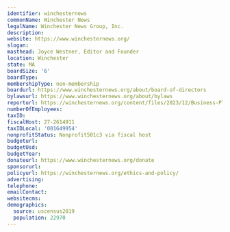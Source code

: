 ```yaml
---
identifier: winchesternews
commonName: Winchester News
legalName: Winchester News Group, Inc.
description:
website: https://www.winchesternews.org/
slogan:
masthead: Joyce Westner, Editor and Founder
location: Winchester
state: MA
boardSize: '6'
boardType:
membershipType: non-membership
boardurl: https://www.winchesternews.org/about/board-of-directors
bylawsurl: https://www.winchesternews.org/about/bylaws
reporturl: https://winchesternews.org/content/files/2023/12/Business-Plan.pdf
numberOfEmployees:
taxID:
fiscalHost: 27-2614911
taxIDLocal: '001649954'
nonprofitStatus: Nonprofit501c3 via fiscal host
budgeturl:
budgetUsd:
budgetYear:
donateurl: https://www.winchesternews.org/donate
sponsorurl:
policyurl: https://winchesternews.org/ethics-and-policy/
advertising:
telephone:
emailContact:
websitecms:
demographics:
  source: uscensus2019
  population: 22970
---
```


